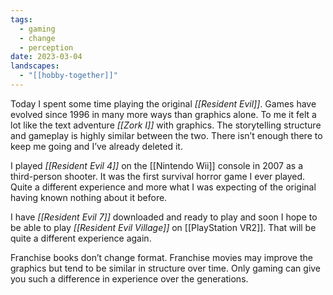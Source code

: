 ```yaml
---
tags:
  - gaming
  - change
  - perception
date: 2023-03-04
landscapes:
  - "[[hobby-together]]"
---
```

Today I spent some time playing the original *[[Resident Evil]]*. Games have evolved since 1996 in many more ways than graphics alone. To me it felt a lot like the text adventure _[[Zork I]]_ with graphics. The storytelling structure and gameplay is highly similar between the two. There isn’t enough there to keep me going and I’ve already deleted it.

I played _[[Resident Evil 4]]_ on the [[Nintendo Wii]] console in 2007 as a third-person shooter. It was the first survival horror game I ever played. Quite a different experience and more what I was expecting of the original having known nothing about it before.

I have _[[Resident Evil 7]]_ downloaded and ready to play and soon I hope to be able to play _[[Resident Evil Village]]_ on [[PlayStation VR2]]. That will be quite a different experience again.

Franchise books don’t change format. Franchise movies may improve the graphics but tend to be similar in structure over time. Only gaming can give you such a difference in experience over the generations.